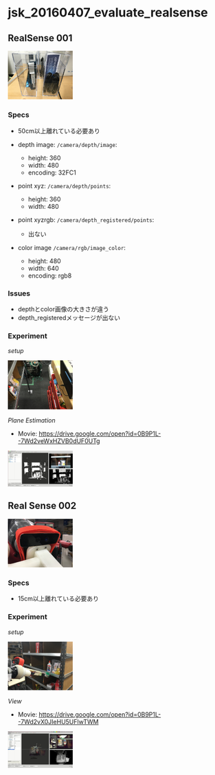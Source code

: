 # jsk\_20160407\_evaluate\_realsense

## RealSense 001

<img src="_images/001_realsense.jpg" width="30%" />

### Specs

-   50cm以上離れている必要あり

-   depth image: `/camera/depth/image`:
    -   height: 360
    -   width: 480
    -   encoding: 32FC1
-   point xyz: `/camera/depth/points`:
    -   height: 360
    -   width: 480
-   point xyzrgb: `/camera/depth_registered/points`:
    -   出ない
-   color image `/camera/rgb/image_color`:
    -   height: 480
    -   width: 640
    -   encoding: rgb8

### Issues

-   depthとcolor画像の大きさが違う
-   depth\_registeredメッセージが出ない

### Experiment

*setup*

<img src="_images/001_setup.jpg" width="30%" />

*Plane Estimation*

-   Movie: https://drive.google.com/open?id=0B9P1L--7Wd2veWxHZVB0dUF0UTg

<img src="_images/001_plane_estimation.jpg" width="30%" />


## Real Sense 002

<img src="_images/002_realsense.jpg" width="30%" />

### Specs

- 15cm以上離れている必要あり

### Experiment

*setup*

<img src="_images/002_setup.jpg" width="30%" />

*View*

- Movie: https://drive.google.com/open?id=0B9P1L--7Wd2vX0JIeHU5UFlwTWM

<img src="_images/002_view.jpg" width="30%" />
